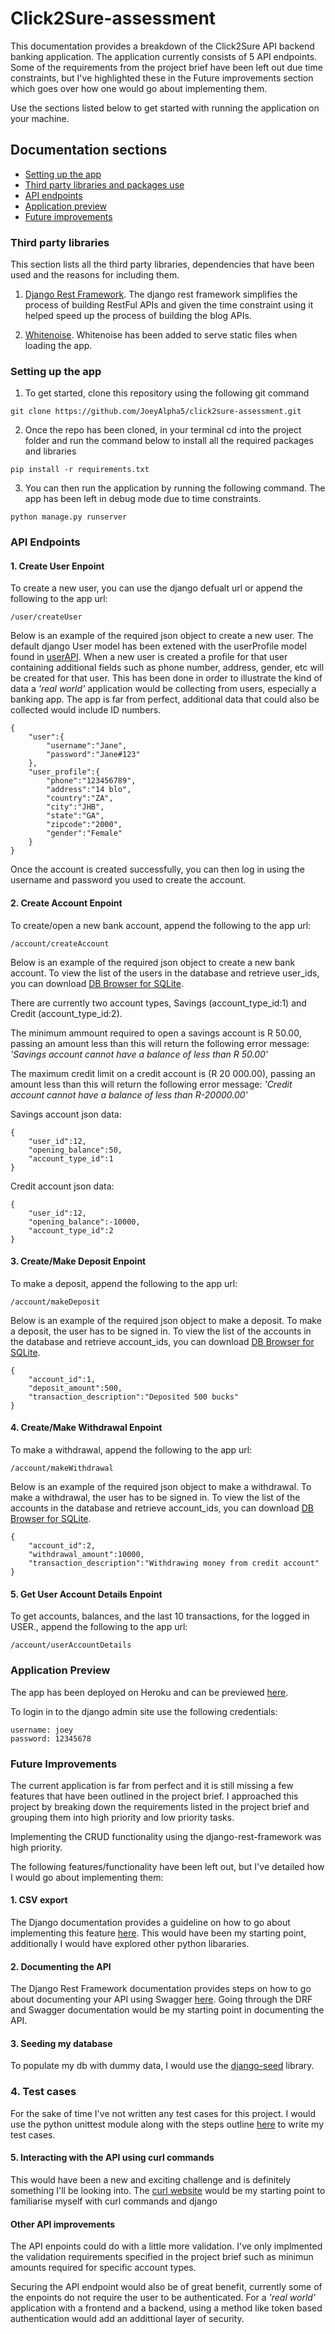 # Click2Sure-assessment

This documentation provides a breakdown of the Click2Sure API backend banking application.  The application currently consists of 5 API endpoints. Some of the requirements from the project brief have been left out due time constraints, but I've highlighted these in the Future improvements section which goes over how one would go about implementing them.

Use the sections listed below to get started with running the application on your machine. 

## Documentation sections
- [Setting up the app](#setting-up-the-app)
- [Third party libraries and packages use](#third-party-libraries)
- [API endpoints](#api-endpoints)
- [Application preview](#application-preview)
- [Future improvements](#future-improvement)



### Third party libraries

This section lists all the third party libraries, dependencies that have been used and the reasons for including them.

1. [Django Rest Framework](https://www.django-rest-framework.org/). The django rest framework simplifies the process of building RestFul APIs and given the time constraint using it helped speed up the process of building the blog APIs.

3. [Whitenoise](https://pypi.org/project/whitenoise/). Whitenoise has been added to serve static files when loading the app.


### Setting up the app

1. To get started, clone this repository using the following git command
```
git clone https://github.com/JoeyAlpha5/click2sure-assessment.git
```

2. Once the repo has been cloned, in your terminal cd into the project folder and run the command below to install all the required packages and libraries

```
pip install -r requirements.txt
```

3. You can then run the application by running the following command. The app has been left in debug mode due to time constraints. 

```
python manage.py runserver
```

### API Endpoints

#### 1. Create User Enpoint

To create a new user, you can use the django defualt url or append the following to the app url:

```
/user/createUser
```

Below is an example of the required json object to create a new user. The default django User model has been extened with the userProfile model found in [userAPI](https://github.com/JoeyAlpha5/click2sure-assessment/blob/development/userAPI/models.py). When a new user is created a profile for that user containing additional fields such as phone number, address, gender, etc will be created for that user. This has been done in order to illustrate the kind of data a  *'real world'* application would be collecting from users, especially a banking app. The app is far from perfect, additional data that could also be collected would include ID numbers.

```
{
    "user":{
        "username":"Jane",
        "password":"Jane#123"
    },
    "user_profile":{
        "phone":"123456789",
        "address":"14 blo",
        "country":"ZA",
        "city":"JHB",
        "state":"GA",
        "zipcode":"2000",
        "gender":"Female"
    }
}
```

Once the account is created successfully, you can then log in using the username and password you used to create the account.


#### 2. Create Account Enpoint

To create/open a new bank account, append the following to the app url:

```
/account/createAccount
```

Below is an example of the required json object to create a new bank account. To view the list of the users in the database and retrieve user_ids, you can download [DB Browser for SQLite](https://sqlitebrowser.org/).

There are currently two account types, Savings (account_type_id:1) and Credit (account_type_id:2).

The minimum ammount required to open a savings account is R 50.00, passing an amount less than this will return the following error message: *'Savings account cannot have a balance of less than R 50.00'*

The maximum credit limit on a credit account is (R 20 000.00), passing an amount less than this will return the following error message: *'Credit account cannot have a balance of less than R-20000.00'*

Savings account json data:

```
{
    "user_id":12,
    "opening_balance":50,
    "account_type_id":1
}
```

Credit account json data:
```
{
    "user_id":12,
    "opening_balance":-10000,
    "account_type_id":2
}
```

#### 3. Create/Make Deposit Enpoint

To make a deposit, append the following to the app url:

```
/account/makeDeposit
```

Below is an example of the required json object to make a deposit. To make a deposit, the user has to be signed in. To view the list of the accounts in the database and retrieve account_ids, you can download [DB Browser for SQLite](https://sqlitebrowser.org/).

```
{
    "account_id":1,
    "deposit_amount":500,
    "transaction_description":"Deposited 500 bucks"
}
```


#### 4. Create/Make Withdrawal Enpoint

To make a withdrawal, append the following to the app url:

```
/account/makeWithdrawal
```

Below is an example of the required json object to make a withdrawal. To make a withdrawal, the user has to be signed in. To view the list of the accounts in the database and retrieve account_ids, you can download [DB Browser for SQLite](https://sqlitebrowser.org/).


```
{
    "account_id":2,
    "withdrawal_amount":10000,
    "transaction_description":"Withdrawing money from credit account"
}
```

#### 5. Get User Account Details Enpoint

To get accounts, balances, and the last 10 transactions, for the logged in USER., append the following to the app url:

```
/account/userAccountDetails
```



### Application Preview

The app has been deployed on Heroku and can be previewed [here](https://click-2-sure.herokuapp.com/).

To login in to the django admin site use the following credentials:

```
username: joey
password: 12345678
```


### Future Improvements

The current application is far from perfect and it is still missing a few features that have been outlined in the project brief. I approached this project by breaking down the requirements listed in the project brief and grouping them into high priority and low priority tasks.

Implementing the CRUD functionality using the django-rest-framework was high priority. 

The following features/functionality have been left out, but I've detailed how I would go about implementing them:

#### 1. CSV export

The Django documentation provides a guideline on how to go about implementing this feature [here](https://docs.djangoproject.com/en/4.0/howto/outputting-csv/). This would have been my starting point, additionally I would have explored other python libararies.

#### 2. Documenting the API

The Django Rest Framework documentation provides steps on how to go about documenting your API using Swagger [here](https://www.django-rest-framework.org/topics/documenting-your-api/). Going through the DRF and Swagger documentation would be my starting point in documenting the API.


#### 3. Seeding my database

To populate my db with dummy data, I would use the [django-seed](https://pypi.org/project/django-seed/) library.


### 4. Test cases

For the sake of time I've not written any test cases for this project. I would use the python unittest module along with the steps outline [here](https://docs.djangoproject.com/en/4.0/topics/testing/overview/) to write my test cases.


#### 5. Interacting with the API using curl commands

This would have been a new and exciting challenge and is definitely something I'll be looking into. The [curl website](https://curl.se/) would be my starting point to familiarise myself with curl commands and django 


#### Other API improvements

The API enpoints could do with a little more validation. I've only implmented the validation requirements specified in the project brief such as minimun amounts required for specific account types.

Securing the API endpoint would also be of great benefit, currently some of the enpoints do not require the user to be authenticated. For a *'real world'* application with a frontend and a backend, using a method like token based authentication would add an addittional layer of security.



